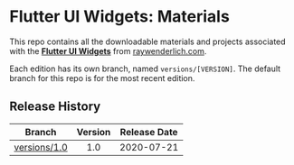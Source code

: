 # Flutter UI Widgets: Materials

This repo contains all the downloadable materials and projects associated with the **[Flutter UI Widgets](https://www.raywenderlich.com/10400890-flutter-ui-widgets)** from [raywenderlich.com](https://www.raywenderlich.com).

Each edition has its own branch, named `versions/[VERSION]`. The default branch for this repo is for the most recent edition.

## Release History

| Branch                                                                                   | Version | Release Date |
| ---------------------------------------------------------------------------------------- |:-------:|:------------:|
| [versions/1.0](https://github.com/raywenderlich/video-fuiw-materials/tree/versions/1.0) | 1.0     | 2020-07-21   |
